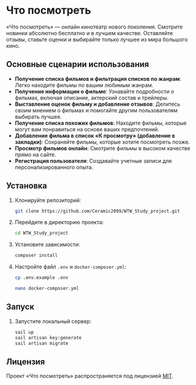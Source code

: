 # Что посмотреть

«Что посмотреть» — онлайн кинотеатр нового поколения. Смотрите новинки абсолютно бесплатно и в лучшем качестве. Оставляйте отзывы, ставьте оценки и выбирайте только лучшее из мира большого кино.

## Основные сценарии использования

- **Получение списка фильмов и фильтрация списков по жанрам**: Легко находите фильмы по вашим любимым жанрам.
- **Получение информации о фильме**: Узнавайте подробности о фильмах, включая описание, актерский состав и трейлеры.
- **Выставление оценок фильму и добавление отзывов**: Делитесь своим мнением о фильмах и помогайте другим пользователям выбирать лучшее.
- **Получение списка похожих фильмов**: Находите фильмы, которые могут вам понравиться на основе ваших предпочтений.
- **Добавление фильма в список «К просмотру» (добавление в закладки)**: Сохраняйте фильмы, которые хотите посмотреть позже.
- **Просмотр фильмов онлайн**: Смотрите фильмы в высоком качестве прямо на сайте.
- **Регистрация пользователя**: Создавайте учетные записи для персонализированного опыта.

## Установка

1. Клонируйте репозиторий:
    ```sh
    git clone https://github.com/Ceramic2099/WTW_Study_project.git
    ```
2. Перейдите в директорию проекта:
    ```sh
    cd WTW_Study_project
    ```
3. Установите зависимости:
    ```sh
    composer install
    ```
4. Настройте файл `.env` и `docker-composer.yml`:
    ```sh
    cp .env.example .env
    ```
    ```sh
    nano docker-composer.yml
    ```
## Запуск

1. Запустите локальный сервер:
    ```sh
    sail up
    sail artisan key:generate
    sail artisan migrate
    ```

## Лицензия

Проект «Что посмотреть» распространяется под лицензией [MIT](LICENSE).
